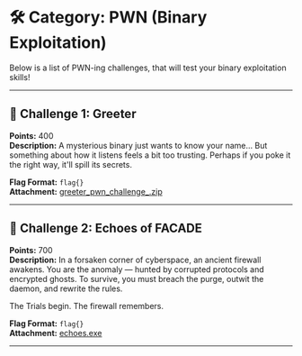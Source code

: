 # 🛠️ Category: PWN (Binary Exploitation)

Below is a list of PWN-ing challenges, that will test your binary exploitation skills!

---

## 🔹 Challenge 1: Greeter
**Points:** 400  
**Description:** A mysterious binary just wants to know your name… But something about how it listens feels a bit too trusting. Perhaps if you poke it the right way, it'll spill its secrets.  
  
**Flag Format:** `flag{}`  
**Attachment:** [greeter_pwn_challenge_.zip](../../../attachments/Shadow_Apocalypse_CTF_2025_Files/greeter_pwn_challenge_.zip)

---

## 🔹 Challenge 2: Echoes of FACADE
**Points:** 700  
**Description:** In a forsaken corner of cyberspace, an ancient firewall awakens. You are the anomaly — hunted by corrupted protocols and encrypted ghosts. To survive, you must breach the purge, outwit the daemon, and rewrite the rules.

The Trials begin. The firewall remembers.  
  
**Flag Format:** `flag{}`  
**Attachment:** [echoes.exe](../../../attachments/Shadow_Apocalypse_CTF_2025_Files/echoes.exe)

---

  